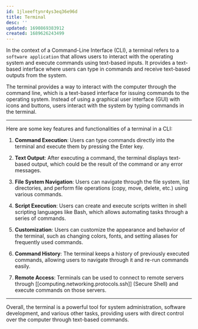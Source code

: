 ```yaml
---
id: 1jlxeeftynr4ys3eq36e96d
title: Terminal
desc: ''
updated: 1690869383912
created: 1689626243499
---
```


In the context of a Command-Line Interface (CLI), a terminal refers to a `software application` that allows users to interact with the operating system and execute commands using text-based inputs. It provides a text-based interface where users can type in commands and receive text-based outputs from the system.

The terminal provides a way to interact with the computer through the command line, which is a text-based interface for issuing commands to the operating system. Instead of using a graphical user interface (GUI) with icons and buttons, users interact with the system by typing commands in the terminal.

---

Here are some key features and functionalities of a terminal in a CLI:

1. **Command Execution**: Users can type commands directly into the terminal and execute them by pressing the Enter key.

2. **Text Output**: After executing a command, the terminal displays text-based output, which could be the result of the command or any error messages.

3. **File System Navigation**: Users can navigate through the file system, list directories, and perform file operations (copy, move, delete, etc.) using various commands.

4. **Script Execution**: Users can create and execute scripts written in shell scripting languages like Bash, which allows automating tasks through a series of commands.

5. **Customization**: Users can customize the appearance and behavior of the terminal, such as changing colors, fonts, and setting aliases for frequently used commands.

6. **Command History**: The terminal keeps a history of previously executed commands, allowing users to navigate through it and re-run commands easily.

7. **Remote Access**: Terminals can be used to connect to remote servers through [[computing.networking.protocols.ssh]] (Secure Shell) and execute commands on those servers.

---

Overall, the terminal is a powerful tool for system administration, software development, and various other tasks, providing users with direct control over the computer through text-based commands.